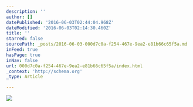 ```yaml
---
description: ''
author: []
datePublished: '2016-06-03T02:44:04.968Z'
dateModified: '2016-06-03T02:14:30.460Z'
title: ''
starred: false
sourcePath: _posts/2016-06-03-000d7c0a-f254-467e-9ea2-e81b66c65f5a.md
inFeed: true
hasPage: true
inNav: false
url: 000d7c0a-f254-467e-9ea2-e81b66c65f5a/index.html
_context: 'http://schema.org'
_type: Article

---
```

![](https://the-grid-user-content.s3-us-west-2.amazonaws.com/2ab71164-1312-4a7b-9bb2-9e37e8807d04.jpg)